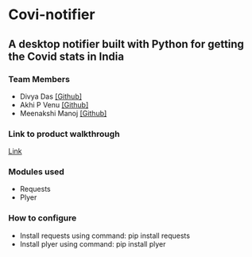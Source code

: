 # Covi-notifier
## A desktop notifier built with Python for getting the Covid stats in India
### Team Members
* Divya Das [[Github]](https://github.com/dx-dy-dz)
* Akhi P Venu [[Github]]()
* Meenakshi Manoj [[Github]]()
### Link to product walkthrough
[Link]()
### Modules used
* Requests
* Plyer
### How to configure
* Install requests using command: pip install requests
* Install plyer using command: pip install plyer
